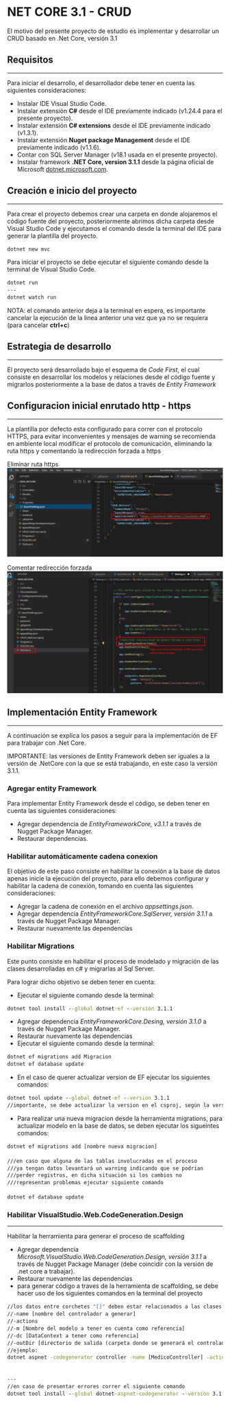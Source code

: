 # NET CORE 3.1 - CRUD

El motivo del presente proyecto de estudio es implementar y desarrollar un CRUD basado en .Net Core, versión 3.1

## Requisitos
---
Para iniciar el desarrollo, el desarrollador debe tener en cuenta las siguientes consideraciones:

- Instalar IDE Visual Studio Code.
- Instalar extensión **C#** desde el IDE previamente indicado (v1.24.4 para el presente proyecto).
- Instalar extensión **C# extensions** desde el IDE previamente indicado (v1.3.1).
- Instalar extensión **Nuget package Management** desde el IDE previamente indicado (v1.1.6).
- Contar con SQL Server Manager (v18.1 usada en el presente proyecto).
- Instalar framework **.NET Core, version 3.1.1** desde la página oficial de Microsoft [dotnet.microsoft.com](https://dotnet.microsoft.com/en-us/download).

## Creación e inicio del proyecto
---
Para crear el proyecto debemos crear una carpeta en donde alojaremos el código fuente del proyecto, posteriormente abrimos dicha carpeta desde Visual Studio Code y ejecutamos el comando desde la terminal del IDE para generar la plantilla del proyecto.

```cmd
dotnet new mvc
```

Para iniciar el proyecto se debe ejecutar el siguiente comando desde la terminal de Visual Studio Code.

```cmd
dotnet run
---
dotnet watch run
```
NOTA: el comando anterior deja a la terminal en espera, es importante cancelar la ejecución de la linea anterior una vez que ya no se requiera (para cancelar **ctrl+c**)

## Estrategia de desarrollo
---
El proyecto será desarrollado bajo el esquema de *Code First*, el cual consiste en desarrollar los modelos y relaciones desde el código fuente y migrarlos posteriormente a la base de datos a través de *Entity Framework*

## Configuracion inicial enrutado http - https
---
La plantilla por defecto esta configurado para correr con el protocolo HTTPS, para evitar inconvenientes y mensajes de warning se recomienda en ambiente local modificar el protocolo de comunicación, eliminando la ruta https y comentando la redirección forzada a https

Eliminar ruta https
![Modificar enrutado https](/Documentacion/ConfiguracionInicio.png)

Comentar redirección forzada
![Modificar enrutado https](/Documentacion/redireccionHttps.png)

## Implementación Entity Framework
--------
A continuación se explica los pasos a seguir para la implementación de EF para trabajar con .Net Core.


IMPORTANTE: las versiones de Entity Framework deben ser iguales a la versión de .NetCore con la que se está trabajando, en este caso la versión 3.1.1.


### Agregar entity Framework

Para implementar Entity Framework desde el código, se deben tener en cuenta las siguientes consideraciones:

- Agregar dependencia de *EntityFrameworkCore, v3.1.1* a través de Nugget Package Manager.
- Restaurar  dependencias.

### Habilitar automáticamente cadena conexion
El objetivo de este paso consiste en habilitar la conexión a la base de datos apenas inicie la ejecución del proyecto, para ello debemos configurar y habilitar la cadena de conexión, tomando en cuenta las siguientes consideraciones:

- Agregar la cadena de conexión en el archivo *appsettings.json*.
- Agregar dependencia *EntityFrameworkCore.SqlServer, versión 3.1.1*  a través de Nugget Package Manager.
- Restaurar nuevamente las dependencias

### Habilitar Migrations
Este punto consiste en habilitar el proceso de modelado y migración de las clases desarrolladas en c# y migrarlas al Sql Server. 

Para lograr dicho objetivo se deben tener en cuenta:
- Ejecutar el siguiente comando desde la terminal:
```cmd
dotnet tool install --global dotnet-ef --version 3.1.1
```
- Agregar dependencia *EntityFrameworkCore.Desing, versión 3.1.0*  a través de Nugget Package Manager.
- Restaurar nuevamente las dependencias
- Ejecutar el siguiente comando desde la terminal:
```cmd
dotnet ef migrations add Migracion
dotnet ef database update
```
- En el caso de querer actualizar version de EF ejecutar los siguientes comandos:
```cmd
dotnet tool update --global dotnet-ef --version 3.1.1
//importante, se debe actualizar la version en el csproj, según la version a actualizar
```
- Para realizar una nueva migracion desde la herramienta migrations, para actualizar modelo en la base de datos, se deben ejecutar los sigueintes comandos:
```cmd
dotnet ef migrations add [nombre nueva migracion]

///en caso que alguna de las tablas involucradas en el proceso 
///ya tengan datos levantará un warning indicando que se podrian 
///perder registros, en dicha situación si los cambios no 
///representan problemas ejecutar siguiente comando

dotnet ef database update
```

### Habilitar VisualStudio.Web.CodeGeneration.Design
---
Habilitar la herramienta para generar el proceso de scaffolding

- Agregar dependencia *Microsoft.VisualStudio.Web.CodeGeneration.Design, versión 3.1.1*  a través de Nugget Package Manager (debe coincidir con la versión de .net core a trabajar).
- Restaurar nuevamente las dependencias
- para generar código a traves de la herramienta de scaffolding, se debe hacer uso de los siguientes comandos en la terminal del proyecto
```cmd
//los datos entre corchetes "[]" deben estar relacionados a las clases desarrolladas en la aplicacion
//-name [nombre del controlador a generar]
//-actions 
//-m [Nombre del modelo a tener en cuenta como referencia]
//-dc [DataContext a tener como referencia]
//-outDir [directorio de salida (carpeta donde se generará el controlador)]
//ejemplo:
dotnet aspnet -codegenerator controller -name [MedicoController] -actions -m [Medico] -dc [TurnosContext] -outDir [Controllers]


---
//en caso de presentar errores correr el siguiente comando
dotnet tool install --global dotnet-aspnet-codegenerator --version 3.1.1

```